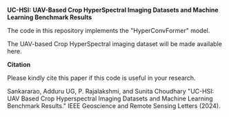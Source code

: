 **UC-HSI:** **UAV-Based Crop HyperSpectral Imaging Datasets and Machine Learning Benchmark Results**


The code in this repository implements the "HyperConvFormer" model. 




The UAV-based Crop HyperSpectral imaging dataset will be made available here.



**Citation**

Please kindly cite this paper if this code is useful in your research.

Sankararao, Adduru UG, P. Rajalakshmi, and Sunita Choudhary "UC-HSI: UAV Based Crop Hyperspectral Imaging Datasets and Machine Learning Benchmark Results." IEEE Geoscience and Remote Sensing Letters (2024).
